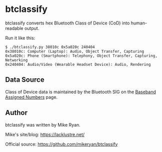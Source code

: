 btclassify
==========

btclassify converts hex Bluetooth Class of Device (CoD) into
human-readable output.

Run it like this:

    $ ./btclassify.py 38010c 0x5a020c 240404
    0x38010c: Computer (Laptop): Audio, Object Transfer, Capturing
    0x5a020c: Phone (Smartphone): Telephony, Object Transfer, Capturing, Networking
    0x240404: Audio/Video (Wearable Headset Device): Audio, Rendering

Data Source
-----------

Class of Device data is maintained by the Bluetooth SIG on the
[Baseband Assigned Numbers](https://www.bluetooth.org/en-us/specification/assigned-numbers/baseband)
page.

Author
------

btclassify was written by Mike Ryan.

Mike's site/blog: https://lacklustre.net/

Official source: https://github.com/mikeryan/btclassify
